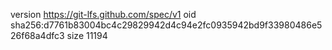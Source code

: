 version https://git-lfs.github.com/spec/v1
oid sha256:d7761b83004bc4c29829942d4c94e2fc0935942bd9f33980486e526f68a4dfc3
size 11194

